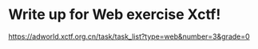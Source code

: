 # Write up for Web exercise Xctf! 

https://adworld.xctf.org.cn/task/task_list?type=web&number=3&grade=0
